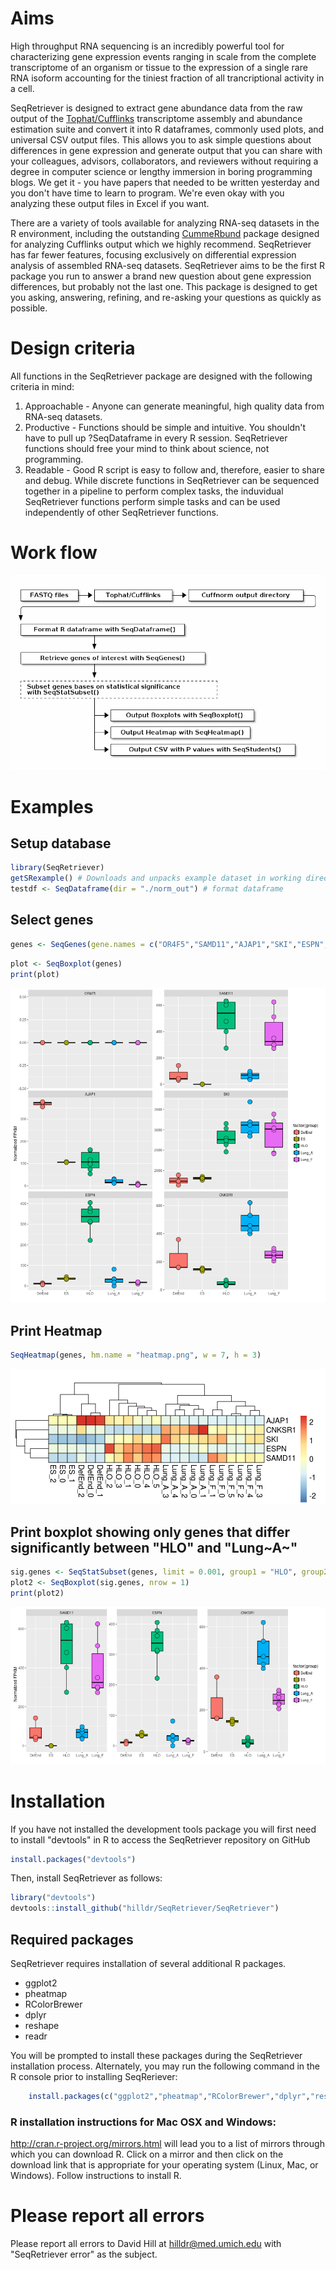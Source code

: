 Aims
====

High throughput RNA sequencing is an incredibly powerful tool for
characterizing gene expression events ranging in scale from the complete
transcriptome of an organism or tissue to the expression of a single
rare RNA isoform accounting for the tiniest fraction of all
trancriptional activity in a cell.

SeqRetriever is designed to extract gene abundance data from the raw
output of the
[Tophat/Cufflinks](http://cole-trapnell-lab.github.io/cufflinks/)
transcriptome assembly and abundance estimation suite and convert it
into R dataframes, commonly used plots, and universal CSV output files.
This allows you to ask simple questions about differences in gene
expression and generate output that you can share with your colleagues,
advisors, collaborators, and reviewers without requiring a degree in
computer science or lengthy immersion in boring programming blogs. We
get it - you have papers that needed to be written yesterday and you
don't have time to learn to program. We're even okay with you analyzing
these output files in Excel if you want.

There are a variety of tools available for analyzing RNA-seq datasets in
the R environment, including the outstanding
[CummeRbund](http://compbio.mit.edu/cummeRbund/) package designed for
analyzing Cufflinks output which we highly recommend. SeqRetriever has
far fewer features, focusing exclusively on differential expression
analysis of assembled RNA-seq datasets. SeqRetriever aims to be the
first R package you run to answer a brand new question about gene
expression differences, but probably not the last one. This package is
designed to get you asking, answering, refining, and re-asking your
questions as quickly as possible.

Design criteria
===============

All functions in the SeqRetriever package are designed with the
following criteria in mind:

1.  Approachable - Anyone can generate meaningful, high quality data
    from RNA-seq datasets.
2.  Productive - Functions should be simple and intuitive. You shouldn't
    have to pull up ?SeqDataframe in every R session. SeqRetriever
    functions should free your mind to think about science,
    not programming.
3.  Readable - Good R script is easy to follow and, therefore, easier to
    share and debug. While discrete functions in SeqRetriever can be
    sequenced together in a pipeline to perform complex tasks, the
    induvidual SeqRetriever functions perform simple tasks and can be
    used independently of other SeqRetriever functions.

Work flow
=========

![Workflow diagram](workflow.png)

Examples
========

Setup database
--------------

``` {.r .rundoc-block rundoc-language="R" rundoc-session="*R*" rundoc-exports="code" rundoc-eval="yes"}
library(SeqRetriever)
getSRexample() # Downloads and unpacks example dataset in working directory
testdf <- SeqDataframe(dir = "./norm_out") # format dataframe
```

Select genes
------------

``` {.r .rundoc-block rundoc-language="R" rundoc-session="*R*" rundoc-exports="code" rundoc-eval="yes"}
genes <- SeqGenes(gene.names = c("OR4F5","SAMD11","AJAP1","SKI","ESPN", "CNKSR1"), df = testdf)
```

``` {.r .rundoc-block rundoc-language="R" rundoc-session="*R*" rundoc-exports="both" rundoc-results="graphics" rundoc-file="boxplots.png" rundoc-width="800" rundoc-height="800" rundoc-eval="yes"}
plot <- SeqBoxplot(genes)
print(plot)
```

![](boxplots.png)

Print Heatmap
-------------

``` {.r .rundoc-block rundoc-language="R" rundoc-session="*R*" rundoc-exports="both" rundoc-results="graphics" rundoc-file="heatmap.png" rundoc-eval="yes"}
SeqHeatmap(genes, hm.name = "heatmap.png", w = 7, h = 3)
```

![](heatmap.png)

Print boxplot showing only genes that differ significantly between "HLO" and "Lung~A~"
--------------------------------------------------------------------------------------

``` {.r .rundoc-block rundoc-language="R" rundoc-session="*R*" rundoc-exports="both" rundoc-results="graphics" rundoc-file="sig-boxplots.png" rundoc-width="800" rundoc-height="400" rundoc-eval="yes"}
sig.genes <- SeqStatSubset(genes, limit = 0.001, group1 = "HLO", group2 = "Lung_A")
plot2 <- SeqBoxplot(sig.genes, nrow = 1)
print(plot2)
```

![](sig-boxplots.png)

Installation
============

If you have not installed the development tools package you will first
need to install "devtools" in R to access the SeqRetriever repository on
GitHub

``` {.r .rundoc-block rundoc-language="R" rundoc-session="*R*" rundoc-eval="no"}
install.packages("devtools")
```

Then, install SeqRetriever as follows:

``` {.r .rundoc-block rundoc-language="R" rundoc-session="*R*" rundoc-eval="no"}
library("devtools")
devtools::install_github("hilldr/SeqRetriever/SeqRetriever")
```

Required packages
-----------------

SeqRetriever requires installation of several additional R packages.
-   ggplot2
-   pheatmap
-   RColorBrewer
-   dplyr
-   reshape
-   readr

You will be prompted to install these packages during the SeqRetriever
installation process. Alternately, you may run the following command in
the R console prior to installing SeqReriever:

``` {.r .rundoc-block rundoc-language="R" rundoc-session="*R*" rundoc-eval="no"}
    install.packages(c("ggplot2","pheatmap","RColorBrewer","dplyr","reshape","readr"))
```

### R installation instructions for Mac OSX and Windows:

<http://cran.r-project.org/mirrors.html> will lead you to a list of
mirrors through which you can download R. Click on a mirror and then
click on the download link that is appropriate for your operating system
(Linux, Mac, or Windows). Follow instructions to install R.

Please report all errors
========================

Please report all errors to David Hill at hilldr@med.umich.edu with
"SeqRetriever error" as the subject.
